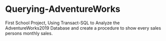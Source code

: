 # Querying-AdventureWorks
First School Project, Using Transact-SQL to Analyze the AdventureWorks2019 Database 
and create a procedure to show every sales persons monthly sales.
